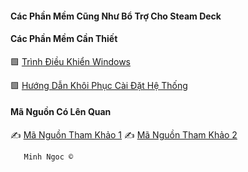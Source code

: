 #### Các Phần Mềm Cũng Như Bổ Trợ Cho Steam Deck 

#### Các Phần Mềm Cần Thiết 
 
 🟩  [Trình Điều Khiển Windows](https://help.steampowered.com/vi/faqs/view/6121-ECCD-D643-BAA8)

 
 🟩  [ Hướng Dẫn Khôi Phục Cài Đặt Hệ Thống](https://help.steampowered.com/vi/faqs/view/1B71-EDF2-EB6D-2BB3)

#### Mã Nguồn Có Lên Quan 

  ✍️ [Mã Nguồn Tham Khảo 1](https://github.com/Number10Ox/stream-deck-driver) 
  ✍️ [ Mã Nguồn Tham Khảo 2](https://github.com/mKenfenheuer/steam-deck-windows-usermode-driver) 



       Minh Ngoc ©
